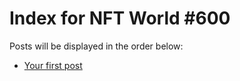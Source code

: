 # Index for NFT World #600
Posts will be displayed in the order below:

- [Your first post](./001-first.md)

